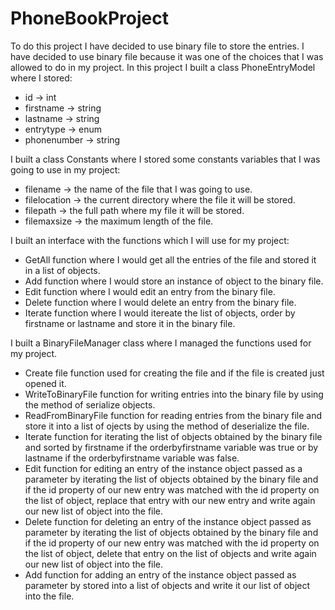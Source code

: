 # PhoneBookProject
To do this project I have decided to use binary file to store the entries.
I have decided to use binary file because it was one of the choices that I was allowed to do in
my project.
In this project I built a class PhoneEntryModel where I stored:

  - id -> int
  - firstname -> string
  - lastname -> string
  - entrytype -> enum
  - phonenumber -> string
  
I built a class Constants where I stored some constants variables that I was going
to use in my project:

  - filename -> the name of the file that I was going to use.
  - filelocation -> the current directory where the file it will be stored.
  - filepath -> the full path where my file it will be stored.
  - filemaxsize -> the maximum length of the file.
   
I built an interface with the functions which I will use for my project:

  - GetAll function where I would get all the entries of the file and stored it in a list of objects.
  - Add function where I would store an instance of object to the binary file.
  - Edit function where I would edit an entry from the binary file.
  - Delete function where I would delete an entry from the binary file.
  - Iterate function where I would itereate the list of objects, order by firstname or lastname and store it in the binary file.
 
I built a BinaryFileManager class where I managed the functions used for my project.
  
  - Create file function used for creating the file and if the file is created just opened it.
  - WriteToBinaryFile function for writing entries into the binary file by using the method of serialize objects.
  - ReadFromBinaryFile function for reading entries from the binary file and store it into a list of ojects by using the method of deserialize the file.
  - Iterate function for iterating the list of objects obtained by the binary file and sorted by firstname if the orderbyfirstname variable was true or by lastname if the orderbyfirstname variable was false.
  - Edit function for editing an entry of the instance object passed as a parameter by iterating the list of objects obtained by the binary file and if the id property of our new entry was matched with the id property on the list of object, replace that entry with our new entry and write again our new list of object into the file.
  -  Delete function for deleting an entry of the instance object passed as parameter by iterating the list of objects obtained by the binary file and if the id property of our new entry was matched with the id property on the list of object, delete that entry on the list of objects and write again our new list of object into the file.
  -  Add function for adding an entry of the instance object passed as parameter by stored into a list of objects and write it our list of object into the file.
 


